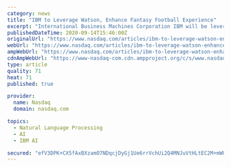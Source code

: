 ```yaml
---
category: news
title: "IBM to Leverage Watson, Enhance Fantasy Football Experience"
excerpt: "International Business Machines Corporation IBM will be leveraging the AI capabilities of Watson to enrich ESPN Fantasy Football experience for gamers. IBM unveiled a new feature called Trade Assistant (only for mobile iOS and Android) to help gamers make judicious decisions regarding adding and offloading players from the teams."
publishedDateTime: 2020-09-14T15:46:00Z
originalUrl: "https://www.nasdaq.com/articles/ibm-to-leverage-watson-enhance-fantasy-football-experience-2020-09-14"
webUrl: "https://www.nasdaq.com/articles/ibm-to-leverage-watson-enhance-fantasy-football-experience-2020-09-14"
ampWebUrl: "https://www.nasdaq.com/articles/ibm-to-leverage-watson-enhance-fantasy-football-experience-2020-09-14?amp"
cdnAmpWebUrl: "https://www-nasdaq-com.cdn.ampproject.org/c/s/www.nasdaq.com/articles/ibm-to-leverage-watson-enhance-fantasy-football-experience-2020-09-14?amp"
type: article
quality: 71
heat: 71
published: true

provider:
  name: Nasdaq
  domain: nasdaq.com

topics:
  - Natural Language Processing
  - AI
  - IBM AI

secured: "efV3DPK+CX5fAxBXzamO7NDqcjDyGj1Ue6rrVchUi2Q4MNJuVtHLtEC2M+mWUwjFC0jtk24RevbC1DmyrnxzHs8XWpdoyOPeaqe1QGZDWWuIF142fPmAdUaCG/Ri+l0hz6jHQN7fQfmKTG5j/5wsxHkOsoAXSCUCEiINyaRDo7kETopVNdFNKovtBW1s6+ygQpKE1HIduwOQv2tzZbE0yenAjF61/ac9gXzc83zZ+occVd+e2cMAz7Tj0mArLYlXb7FnOFLD2rwR4bWyhz49/EgW6mC/g/CpA0gXWqX0q6/+/lopPxW+g5DS4l/oyVZYj8PmHv2ZRNbadH35Fw4/fRgrJq7HJ6IEpSqjokSOq9s=;er8yHlaEUhn8opZIii09mQ=="
---
```


